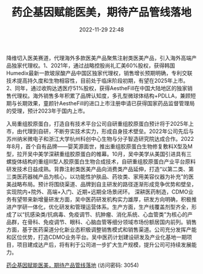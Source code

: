 ﻿---
title: 药企基因赋能医美，期待产品管线落地
date: 2022-11-29 22:48
tags:
- 江苏吴中
updated: 1970-01-01 08:00:00
---

降维切入医美赛道，代理海外多款医美产品聚焦注射类医美产品，引入海外高端产品独家代理权。1、2021年，通过战略控股尚礼汇美60%股权，获得韩国Humedix最新一款玻尿酸产品中国区独家代理权，销售增长预期明确，专利交联技术提高持久度和生物相容性，目前处于临床阶段初期，有望在2025年上市。2、同年，通过收购达透医疗51%股权，获得AestheFill在中国大陆地区的独家销售代理权。海外销售多年积累了品牌认知度，多孔型微球体结构+PDLLA，兼顾短期与长期效果，童颜针AestheFill的进口上市注册申请已获得国家药品监督管理局的受理，预计2023年于国内上市。
<!-- more -->
入局重组胶原蛋白，打造自有技术平台公司自研重组胶原蛋白预计将于2025年上市，由代理到自研，不断夯实技术实力，形成自身技术壁垒。2022年公司先后与苏州纳米微电子和浙江大学杭州科创中心生物与分子智造研究院达成合作。2022年8月，首个自有品牌——婴芙源面世，推出重组胶原蛋白生物修复敷料X型及M型，拉开吴中美学深耕重组胶原蛋白的帷幕。10月，吴中美学从美国引进具有三螺旋体结构的重组III型人胶原蛋白生物合成技术，自研重组胶原蛋白产业平台原料研发技术日益成熟。背靠注射类医美产品向消费类产品延伸，打造“以第二类、第三类医药器械产品为核心，以功能性护肤品、药妆类、家用美容仪器为补充”的医美战略布局。预计将围绕渠道、品牌到自主研发的路径逐渐形成竞争优势和壁垒，实现院内+院外、高端+入门、近期+远期全场景闭环。
深耕医药制造，CDMO业务有望带来新增量研发方面，吴中医药研发机构实力雄厚，研发方向明确，积极推进产学研一体化，优化研发和管理运营体系。生产方面，生产线覆盖剂型齐全，形成了以“抗感染类/抗病毒、免疫调节、抗肿瘤、消化系统、心血管类”为核心的产品群，在骨科、免疫调节、眼科、心脑血管等细分领域市场份额居国内前列。销售方面，基于医药渠道分化新业态积极调整销售模式和销售渠道。公司充分发挥产能和区位优势，打造CDMO业务平台。吴中医药计划建设研发及产业化基地一期项目，项目建成达产后，将有利于公司进一步扩大生产规模，提升公司可持续发展能力。

[药企基因赋能医美，期待产品管线落地](https://url12.ctfile.com/f/3948612-735800357-cdc6d7?p=3054)
(访问密码: 3054)

